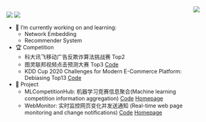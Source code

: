 <a href="#">
<img align="right" src="https://github-readme-stats-teal.vercel.app/api?username=LogicJake&show_icons=true&hide_border=true">
</a>

![](https://visitor-badge.glitch.me/badge?page_id=LogicJake.LogicJake) ![](http://hits.dwyl.com/LogicJake/LogicJake.svg)

- 🔭 I’m currently working on and learning:
  - Network Embedding
  - Recommender System
- :trophy: Competition
  - 科大讯飞移动广告反欺诈算法挑战赛 Top2
  - 图灵联邦视频点击预测大赛 Top3 [Code](https://github.com/LogicJake/tuling-video-click-top3)
  - KDD Cup 2020 Challenges for Modern E-Commerce Platform: Debiasing Top13 [Code](https://github.com/LogicJake/2020_KDD_Debiasing_TOP13)
- :wrench: Project
  - MLCompetitionHub: 机器学习竞赛信息聚合(Machine learning competition information aggregation) [Code](https://github.com/LogicJake/MLCompetitionHub) [Homepage](https://www.logicjake.xyz/MLCompetitionHub/)
  - WebMonitor: 实时监控网页变化并发送通知
(Real-time web page monitoring and change notifications) [Code](https://github.com/LogicJake/WebMonitor) [Homepage](https://www.logicjake.xyz/WebMonitor)
